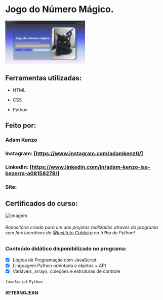 # Jogo do Número Mágico.

<img src="./img/imagemTela.png" alt="imagem do site" width="50%">

## Ferramentas utilizadas:

* HTML

* CSS

* Python

## Feito por:

### Adam Kenzo

### Instagram: [https://www.instagram.com/adamkenz0/]

### LinkedIn: [https://www.linkedin.com/in/adam-kenzo-isa-bezerra-a08158278/]

### Site: 

## Certificados do curso:


![Imagem](.img/python_caldeira.png)
###### Repositório criado para um dos projetos realizados através do programa sem fins lucrativos do [@Instituto Caldeira](https://www.instagram.com/institutocaldeira) na trilha de Python!
### Conteúdo didático disponibilizado no programa:
- [x] Lógica de Programação com JavaScript
- [x] Linguagem Python orientada a objetos + API
- [x] Variáveis, arrays, coleções e estruturas de controle

`JavaScript` `Python`
#### #ETERNOJEAN
